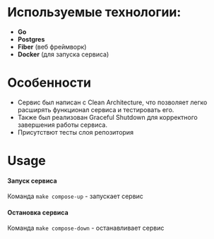 # Используемые технологии:
- **Go**
- **Postgres**
- **Fiber** (веб фреймворк)
- **Docker** (для запуска сервиса)
# Особенности
- Сервис был написан с Clean Architecture, что позволяет легко расширять функционал сервиса и тестировать его.
- Также был реализован Graceful Shutdown для корректного завершения работы сервиса.
- Присутствют тесты слоя репозитория
# Usage
#### Запуск сервиса
Команда `make compose-up` - запускает сервис
#### Остановка сервиса
Команда `make compose-down` - останавливает сервис